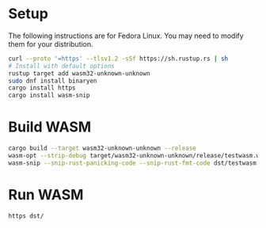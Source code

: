 # Setup
The following instructions are for Fedora Linux.  You may need to modify them
for your distribution.

```bash
curl --proto '=https' --tlsv1.2 -sSf https://sh.rustup.rs | sh
# Install with default options
rustup target add wasm32-unknown-unknown
sudo dnf install binaryen
cargo install https
cargo install wasm-snip
```

# Build WASM
```bash
cargo build --target wasm32-unknown-unknown --release
wasm-opt --strip-debug target/wasm32-unknown-unknown/release/testwasm.wasm -o dst/testwasm.wasm
wasm-snip --snip-rust-panicking-code --snip-rust-fmt-code dst/testwasm.wasm -o dst/testwasm.wasm
```

# Run WASM
```bash
https dst/
```

